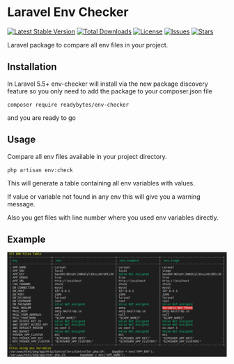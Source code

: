 
# Laravel Env Checker

[![Latest Stable Version](https://poser.pugx.org/readybytes/env-checker/v/stable)](https://packagist.org/packages/readybytes/env-checker)
[![Total Downloads](https://poser.pugx.org/Readybytes/env-checker/downloads)](https://packagist.org/packages/readybytes/env-checker)
[![License](https://poser.pugx.org/readybytes/env-checker/license)](https://packagist.org/packages/readybytes/env-checker)
[![Issues](https://img.shields.io/github/issues/readybytes/env-checker.svg?style=flat-square)](https://github.com/readybytes/env-checker/issues)
[![Stars](https://img.shields.io/github/stars/readybytes/env-checker.svg?style=flat-square)](https://github.com/readybytes/env-checker/stargazers)

Laravel package to compare all env files in your project.

## Installation

In Laravel 5.5+ env-checker will install via the new package discovery feature so you only need to add the package to your composer.json file

```shell
composer require readybytes/env-checker
```

and you are ready to go

## Usage

Compare all env files available in your project directory.
```shell
php artisan env:check
```
This will generate a table containing all env variables with values.

If value or variable not found in any env this will give you a warning message.

Also you get files with line number where you used env variables directly.

## Example

![Example of env-checker](https://github.com/chandrabhan11/env-checker-screenshot/blob/master/env-checker-example.png)
